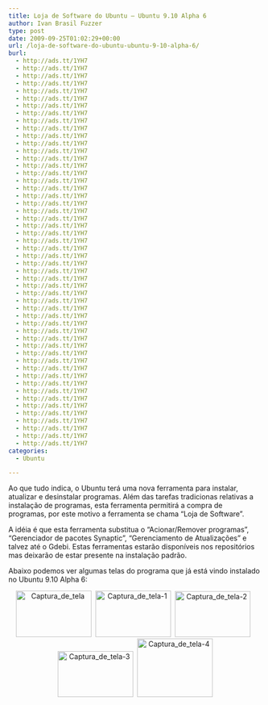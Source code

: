 ```yaml
---
title: Loja de Software do Ubuntu – Ubuntu 9.10 Alpha 6
author: Ivan Brasil Fuzzer
type: post
date: 2009-09-25T01:02:29+00:00
url: /loja-de-software-do-ubuntu-ubuntu-9-10-alpha-6/
burl:
  - http://ads.tt/1YH7
  - http://ads.tt/1YH7
  - http://ads.tt/1YH7
  - http://ads.tt/1YH7
  - http://ads.tt/1YH7
  - http://ads.tt/1YH7
  - http://ads.tt/1YH7
  - http://ads.tt/1YH7
  - http://ads.tt/1YH7
  - http://ads.tt/1YH7
  - http://ads.tt/1YH7
  - http://ads.tt/1YH7
  - http://ads.tt/1YH7
  - http://ads.tt/1YH7
  - http://ads.tt/1YH7
  - http://ads.tt/1YH7
  - http://ads.tt/1YH7
  - http://ads.tt/1YH7
  - http://ads.tt/1YH7
  - http://ads.tt/1YH7
  - http://ads.tt/1YH7
  - http://ads.tt/1YH7
  - http://ads.tt/1YH7
  - http://ads.tt/1YH7
  - http://ads.tt/1YH7
  - http://ads.tt/1YH7
  - http://ads.tt/1YH7
  - http://ads.tt/1YH7
  - http://ads.tt/1YH7
  - http://ads.tt/1YH7
  - http://ads.tt/1YH7
  - http://ads.tt/1YH7
  - http://ads.tt/1YH7
  - http://ads.tt/1YH7
  - http://ads.tt/1YH7
  - http://ads.tt/1YH7
  - http://ads.tt/1YH7
  - http://ads.tt/1YH7
  - http://ads.tt/1YH7
  - http://ads.tt/1YH7
  - http://ads.tt/1YH7
  - http://ads.tt/1YH7
  - http://ads.tt/1YH7
  - http://ads.tt/1YH7
  - http://ads.tt/1YH7
  - http://ads.tt/1YH7
  - http://ads.tt/1YH7
  - http://ads.tt/1YH7
  - http://ads.tt/1YH7
  - http://ads.tt/1YH7
  - http://ads.tt/1YH7
  - http://ads.tt/1YH7
categories:
  - Ubuntu

---
```

Ao que tudo indica, o Ubuntu terá uma nova ferramenta para instalar, atualizar e desinstalar programas. Além das tarefas tradicionas relativas a instalação de programas, esta ferramenta permitirá a compra de programas, por este motivo a ferramenta se chama &#8220;Loja de Software&#8221;.

A idéia é que esta ferramenta substitua o &#8220;Acionar/Remover programas&#8221;, &#8220;Gerenciador de pacotes Synaptic&#8221;, &#8220;Gerenciamento de Atualizações&#8221; e talvez até o Gdebi. Estas ferramentas estarão disponíveis nos repositórios mas deixarão de estar presente na instalação padrão.

Abaixo podemos ver algumas telas do programa que já está vindo instalado no Ubuntu 9.10 Alpha 6:

<center>
  <a href="http://www.ubuntero.com.br/wp-content/uploads/2009/09/Captura_de_tela2.png"><img src="http://www.ubuntero.com.br/wp-content/uploads/2009/09/Captura_de_tela2-150x92.png" alt="Captura_de_tela" title="Captura_de_tela" width="150" height="92" class="alignnone size-thumbnail wp-image-753" /></a>&nbsp;&nbsp;<a href="http://www.ubuntero.com.br/wp-content/uploads/2009/09/Captura_de_tela-12.png"><img src="http://www.ubuntero.com.br/wp-content/uploads/2009/09/Captura_de_tela-12-150x92.png" alt="Captura_de_tela-1" title="Captura_de_tela-1" width="150" height="92" class="alignnone size-thumbnail wp-image-754" /></a>&nbsp;&nbsp;<a href="http://www.ubuntero.com.br/wp-content/uploads/2009/09/Captura_de_tela-21.png"><img src="http://www.ubuntero.com.br/wp-content/uploads/2009/09/Captura_de_tela-21-150x91.png" alt="Captura_de_tela-2" title="Captura_de_tela-2" width="150" height="91" class="alignnone size-thumbnail wp-image-758" /></a>&nbsp;&nbsp;<a href="http://www.ubuntero.com.br/wp-content/uploads/2009/09/Captura_de_tela-31.png"><img src="http://www.ubuntero.com.br/wp-content/uploads/2009/09/Captura_de_tela-31-150x91.png" alt="Captura_de_tela-3" title="Captura_de_tela-3" width="150" height="91" class="alignnone size-thumbnail wp-image-755" /></a>&nbsp;&nbsp;<a href="http://www.ubuntero.com.br/wp-content/uploads/2009/09/Captura_de_tela-4.png"><img src="http://www.ubuntero.com.br/wp-content/uploads/2009/09/Captura_de_tela-4-150x116.png" alt="Captura_de_tela-4" title="Captura_de_tela-4" width="150" height="116" class="alignnone size-thumbnail wp-image-756" /></a>
</center>